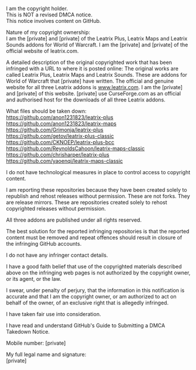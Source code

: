 I am the copyright holder.  
This is NOT a revised DMCA notice.  
This notice involves content on GitHub.

Nature of my copyright ownership:  
I am the [private] and [private] of the Leatrix Plus, Leatrix
Maps and Leatrix Sounds addons for World of Warcraft. I am the [private] and [private] of the official website of leatrix.com.

A detailed description of the original copyrighted work that has been
infringed with a URL to where it is posted online:
The original works are called Leatrix Plus, Leatrix Maps and Leatrix Sounds.
These are addons for World of Warcraft that [private] have written.
The official and genuine website for all three Leatrix addons is
www.leatrix.com. I am the [private] and [private] of this website.
[private] use CurseForge.com as an official and authorised host for the
downloads of all three Leatrix addons.

What files should be taken down:  
https://github.com/anon1231823/leatrix-plus  
https://github.com/anon1231823/leatrix-maps  
https://github.com/Grimonja/leatrix-plus  
https://github.com/getov/leatrix-plus-classic  
https://github.com/CKNOEP/leatrix-plus-bcc  
https://github.com/ReynoldsCahoon/leatrix-maps-classic  
https://github.com/chrisharper/leatrix-plus  
https://github.com/yaoenqi/leatrix-maps-classic  

I do not have technological measures in place to control access to
copyright content.

I am reporting these repositories because they have been created
solely to republish and rehost releases without permission. These are
not forks. They are release mirrors. These are repositories
created solely to rehost copyrighted releases without permission.

All three addons are published under all rights reserved.

The best solution for the reported infringing repositories is that the
reported content must be removed and repeat offences should result in
closure of the infringing GitHub accounts.

I do not have any infringer contact details.

I have a good faith belief that use of the copyrighted materials
described above on the infringing web pages is not authorized by the
copyright owner, or its agent, or the law.

I swear, under penalty of perjury, that the information in this
notification is accurate and that I am the copyright owner, or am
authorized to act on behalf of the owner, of an exclusive right that
is allegedly infringed.

I have taken fair use into consideration.

I have read and understand GitHub's Guide to Submitting a DMCA Takedown Notice.

Mobile number: [private]  

My full legal name and signature:  
[private]  
